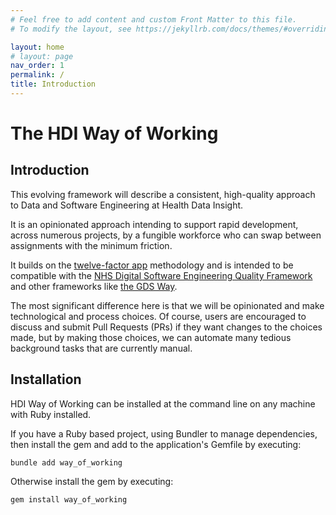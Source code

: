 ```yaml
---
# Feel free to add content and custom Front Matter to this file.
# To modify the layout, see https://jekyllrb.com/docs/themes/#overriding-theme-defaults

layout: home
# layout: page
nav_order: 1
permalink: /
title: Introduction
---
```


# The HDI Way of Working

## Introduction

This evolving framework will describe a consistent, high-quality approach to Data and Software Engineering at Health Data Insight.

It is an opinionated approach intending to support rapid development, across numerous projects, by a fungible workforce who can swap between assignments with the minimum friction.

It builds on the [twelve-factor app](https://12factor.net) methodology and is intended to be compatible with the [NHS Digital Software Engineering Quality Framework](https://github.com/NHSDigital/software-engineering-quality-framework) and other frameworks like [the GDS Way](https://gds-way.cloudapps.digital).

The most significant difference here is that we will be opinionated and make technological and process choices. Of course, users are encouraged to discuss and submit Pull Requests (PRs) if they want changes to the choices made, but by making those choices, we can automate many tedious background tasks that are currently manual.

## Installation

HDI Way of Working can be installed at the command line on any machine with Ruby installed.

If you have a Ruby based project, using Bundler to manage dependencies, then install the gem and add to the application's Gemfile by executing:

    bundle add way_of_working

Otherwise install the gem by executing:

    gem install way_of_working
